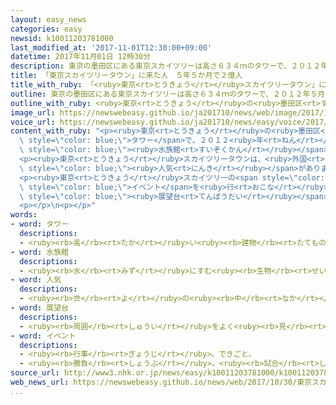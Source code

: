 ```yaml
---
layout: easy_news
categories: easy
newsid: k10011203781000
last_modified_at: '2017-11-01T12:30:00+09:00'
datetime: 2017年11月01日 12時30分
description: 東京の墨田区にある東京スカイツリーは高さ６３４ｍのタワーで、２０１２年５月にできました。
title: 「東京スカイツリータウン」に来た人　５年５か月で２億人
title_with_ruby: 「<ruby>東京<rt>とうきょう</rt></ruby>スカイツリータウン」に<ruby>来<rt>き</rt></ruby>た<ruby>人<rt>ひと</rt></ruby>　５<ruby>年<rt>ねん</rt></ruby>５か<ruby>月<rt>げつ</rt></ruby>で２<ruby>億<rt>おく</rt></ruby><ruby>人<rt>にん</rt></ruby>
outline: 東京の墨田区にある東京スカイツリーは高さ６３４ｍのタワーで、２０１２年５月にできました。
outline_with_ruby: <ruby>東京<rt>とうきょう</rt></ruby>の<ruby>墨田区<rt>すみだく</rt></ruby>にある<ruby>東京<rt>とうきょう</rt></ruby>スカイツリーは<ruby>高<rt>たか</rt></ruby>さ６３４ｍのタワーで、２０１２<ruby>年<rt>ねん</rt></ruby>５<ruby>月<rt>がつ</rt></ruby>にできました。
image_url: https://newswebeasy.github.io/ja201710/news/web/image/2017/10/30/K10011203781_1710301047_1710301059_01_02.jpg
voice_url: https://newswebeasy.github.io/ja201710/news/easy/voice/2017/11/01/k10011203781000.mp3
content_with_ruby: "<p><ruby>東京<rt>とうきょう</rt></ruby>の<ruby>墨田区<rt>すみだく</rt></ruby>にある<ruby>東京<rt>とうきょう</rt></ruby>スカイツリーは<ruby>高<rt>たか</rt></ruby>さ６３４ｍの<span\
  \ style=\"color: blue;\">タワー</span>で、２０１２<ruby>年<rt>ねん</rt></ruby>５<ruby>月<rt>がつ</rt></ruby>にできました。<ruby>東京<rt>とうきょう</rt></ruby>スカイツリーの<ruby>周<rt>まわ</rt></ruby>りには、レストランなど３００<ruby>以上<rt>いじょう</rt></ruby>の<ruby>店<rt>みせ</rt></ruby>や、<span\
  \ style=\"color: blue;\"><ruby>水族館<rt>すいぞくかん</rt></ruby></span>などがある「<ruby>東京<rt>とうきょう</rt></ruby>スカイツリータウン」があります。</p>\n\
  <p><ruby>東京<rt>とうきょう</rt></ruby>スカイツリータウンは、<ruby>外国<rt>がいこく</rt></ruby>から<ruby>旅行<rt>りょこう</rt></ruby>に<ruby>来<rt>き</rt></ruby>た<ruby>人<rt>ひと</rt></ruby>たちにも<span\
  \ style=\"color: blue;\"><ruby>人気<rt>にんき</rt></ruby></span>があります。１０<ruby>月<rt>がつ</rt></ruby><ruby>８日<rt>ようか</rt></ruby>、<ruby>東京<rt>とうきょう</rt></ruby>スカイツリータウンに<ruby>来<rt>き</rt></ruby>た<ruby>人<rt>ひと</rt></ruby>が２<ruby>億<rt>おく</rt></ruby><ruby>人<rt>にん</rt></ruby>になりました。</p>\n\
  <p><ruby>東京<rt>とうきょう</rt></ruby>スカイツリーの<span style=\"color: blue;\"><ruby>展望台<rt>てんぼうだい</rt></ruby></span>に<ruby>登<rt>のぼ</rt></ruby>った<ruby>人<rt>ひと</rt></ruby>は２７００<ruby>万<rt>まん</rt></ruby><ruby>人<rt>にん</rt></ruby>でした。<ruby>会社<rt>かいしゃ</rt></ruby>は、いろいろな<span\
  \ style=\"color: blue;\">イベント</span>を<ruby>行<rt>おこな</rt></ruby>って、もっと<ruby>多<rt>おお</rt></ruby>くの<ruby>人<rt>ひと</rt></ruby>に<span\
  \ style=\"color: blue;\"><ruby>展望台<rt>てんぼうだい</rt></ruby></span>に<ruby>登<rt>のぼ</rt></ruby>ってほしいと<ruby>考<rt>かんが</rt></ruby>えています。</p>\n\
  <p></p>\n<p></p>"
words:
- word: タワー
  descriptions:
  - <ruby><rb>高</rb><rt>たか</rt></ruby>い<ruby><rb>建物</rb><rt>たてもの</rt></ruby>。<ruby><rb>塔</rb><rt>とう</rt></ruby>。
- word: 水族館
  descriptions:
  - <ruby><rb>水</rb><rt>みず</rt></ruby>にすむ<ruby><rb>生物</rb><rt>せいぶつ</rt></ruby>を<ruby><rb>集</rb><rt>あつ</rt></ruby>め、ガラス<ruby><rb>張</rb><rt>ば</rt></ruby>りの<ruby><rb>大</rb><rt>おお</rt></ruby>きな<ruby><rb>水槽</rb><rt>すいそう</rt></ruby>に<ruby><rb>入</rb><rt>い</rt></ruby>れて、<ruby><rb>生</rb><rt>い</rt></ruby>きたままのようすを<ruby><rb>見</rb><rt>み</rt></ruby>せるようにした<ruby><rb>所</rb><rt>ところ</rt></ruby>。すいぞっかん。
- word: 人気
  descriptions:
  - <ruby><rb>世</rb><rt>よ</rt></ruby>の<ruby><rb>中</rb><rt>なか</rt></ruby>の<ruby><rb>人</rb><rt>ひと</rt></ruby>たちのよい<ruby><rb>評判</rb><rt>ひょうばん</rt></ruby>。
- word: 展望台
  descriptions:
  - <ruby><rb>周囲</rb><rt>しゅうい</rt></ruby>をよく<ruby><rb>見</rb><rt>み</rt></ruby>わたすことのできる<ruby><rb>高台</rb><rt>たかだい</rt></ruby>。<ruby><rb>見晴</rb><rt>みは</rt></ruby>らし<ruby><rb>台</rb><rt>だい</rt></ruby>。
- word: イベント
  descriptions:
  - <ruby><rb>行事</rb><rt>ぎょうじ</rt></ruby>。できごと。
  - <ruby><rb>勝負</rb><rt>しょうぶ</rt></ruby>。<ruby><rb>試合</rb><rt>しあい</rt></ruby>。
source_url: http://www3.nhk.or.jp/news/easy/k10011203781000/k10011203781000.html
web_news_url: https://newswebeasy.github.io/news/web/2017/10/30/東京スカイツリーの複合施設-5年5か月で来場者2億人に
...
```

